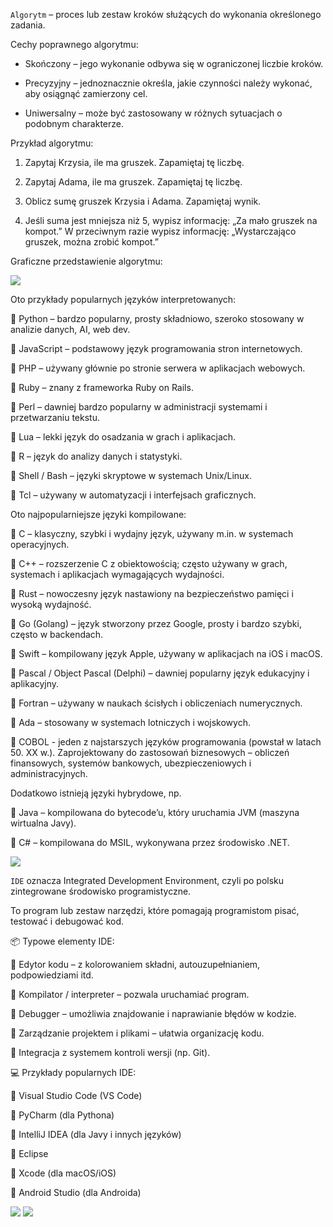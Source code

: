 ```Algorytm``` – proces lub zestaw kroków służących do wykonania określonego zadania.

Cechy poprawnego algorytmu:

- Skończony – jego wykonanie odbywa się w ograniczonej liczbie kroków.

- Precyzyjny – jednoznacznie określa, jakie czynności należy wykonać, aby osiągnąć zamierzony cel.

- Uniwersalny – może być zastosowany w różnych sytuacjach o podobnym charakterze.

Przykład algorytmu:

1. Zapytaj Krzysia, ile ma gruszek. Zapamiętaj tę liczbę.

2. Zapytaj Adama, ile ma gruszek. Zapamiętaj tę liczbę.

3. Oblicz sumę gruszek Krzysia i Adama. Zapamiętaj wynik.

4. Jeśli suma jest mniejsza niż 5, wypisz informację: „Za mało gruszek na kompot.”
W przeciwnym razie wypisz informację: „Wystarczająco gruszek, można zrobić kompot.”

Graficzne przedstawienie algorytmu:

<img src="./algorytm.png">

Oto przykłady popularnych języków interpretowanych:

🔹 Python – bardzo popularny, prosty składniowo, szeroko stosowany w analizie danych, AI, web dev.

🔹 JavaScript – podstawowy język programowania stron internetowych.

🔹 PHP – używany głównie po stronie serwera w aplikacjach webowych.

🔹 Ruby – znany z frameworka Ruby on Rails.

🔹 Perl – dawniej bardzo popularny w administracji systemami i przetwarzaniu tekstu.

🔹 Lua – lekki język do osadzania w grach i aplikacjach.

🔹 R – język do analizy danych i statystyki.

🔹 Shell / Bash – języki skryptowe w systemach Unix/Linux.

🔹 Tcl – używany w automatyzacji i interfejsach graficznych.


Oto najpopularniejsze języki kompilowane:

🔹 C – klasyczny, szybki i wydajny język, używany m.in. w systemach operacyjnych.

🔹 C++ – rozszerzenie C z obiektowością; często używany w grach, systemach i aplikacjach wymagających wydajności.

🔹 Rust – nowoczesny język nastawiony na bezpieczeństwo pamięci i wysoką wydajność.

🔹 Go (Golang) – język stworzony przez Google, prosty i bardzo szybki, często w backendach.

🔹 Swift – kompilowany język Apple, używany w aplikacjach na iOS i macOS.

🔹 Pascal / Object Pascal (Delphi) – dawniej popularny język edukacyjny i aplikacyjny.

🔹 Fortran – używany w naukach ścisłych i obliczeniach numerycznych.

🔹 Ada – stosowany w systemach lotniczych i wojskowych.

🔹 COBOL - jeden z najstarszych języków programowania (powstał w latach 50. XX w.). Zaprojektowany do zastosowań biznesowych – obliczeń finansowych, systemów bankowych, ubezpieczeniowych i administracyjnych.


Dodatkowo istnieją języki hybrydowe, np.

🔹 Java – kompilowana do bytecode’u, który uruchamia JVM (maszyna wirtualna Javy).

🔹 C# – kompilowana do MSIL, wykonywana przez środowisko .NET.

<img src="./ide.png">

```IDE``` oznacza Integrated Development Environment, czyli po polsku zintegrowane środowisko programistyczne.

To program lub zestaw narzędzi, które pomagają programistom pisać, testować i debugować kod.

📦 Typowe elementy IDE:

🔹 Edytor kodu – z kolorowaniem składni, autouzupełnianiem, podpowiedziami itd.

🔹 Kompilator / interpreter – pozwala uruchamiać program.

🔹 Debugger – umożliwia znajdowanie i naprawianie błędów w kodzie.

🔹 Zarządzanie projektem i plikami – ułatwia organizację kodu.

🔹 Integracja z systemem kontroli wersji (np. Git).

💻 Przykłady popularnych IDE:

🔹 Visual Studio Code (VS Code)

🔹 PyCharm (dla Pythona)

🔹 IntelliJ IDEA (dla Javy i innych języków)

🔹 Eclipse

🔹 Xcode (dla macOS/iOS)

🔹 Android Studio (dla Androida)

<img src="./suma_max_vim.png">

<img src="./suma_max_cmd.png">

